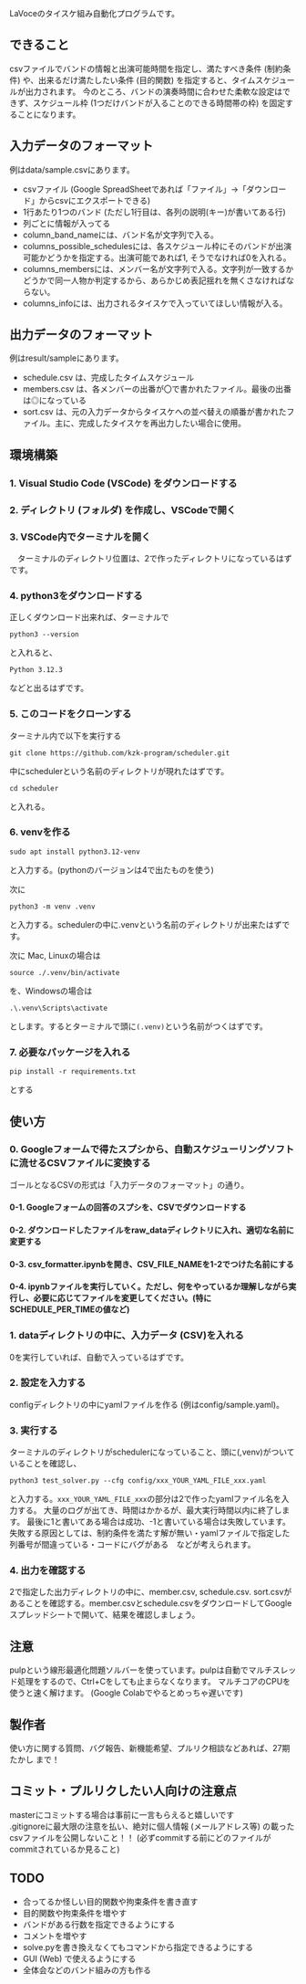 LaVoceのタイスケ組み自動化プログラムです。

## できること
csvファイルでバンドの情報と出演可能時間を指定し、満たすべき条件 (制約条件) や、出来るだけ満たしたい条件 (目的関数) を指定すると、タイムスケジュールが出力されます。
今のところ、バンドの演奏時間に合わせた柔軟な設定はできず、スケジュール枠 (1つだけバンドが入ることのできる時間帯の枠) を固定することになります。

## 入力データのフォーマット
例はdata/sample.csvにあります。
* csvファイル (Google SpreadSheetであれば「ファイル」->「ダウンロード」からcsvにエクスポートできる)
* 1行あたり1つのバンド (ただし1行目は、各列の説明(キー)が書いてある行)
* 列ごとに情報が入ってる
* column_band_nameには、バンド名が文字列で入る。
* columns_possible_schedulesには、各スケジュール枠にそのバンドが出演可能かどうかを指定する。出演可能であれば1, そうでなければ0を入れる。
* columns_membersには、メンバー名が文字列で入る。文字列が一致するかどうかで同一人物か判定するから、あらかじめ表記揺れを無くさなければならない。
* columns_infoには、出力されるタイスケで入っていてほしい情報が入る。

## 出力データのフォーマット
例はresult/sampleにあります。
* schedule.csv は、完成したタイムスケジュール
* members.csv は、各メンバーの出番が〇で書かれたファイル。最後の出番は◎になっている
* sort.csv は、元の入力データからタイスケへの並べ替えの順番が書かれたファイル。主に、完成したタイスケを再出力したい場合に使用。

## 環境構築
### 1. Visual Studio Code (VSCode) をダウンロードする
### 2. ディレクトリ (フォルダ) を作成し、VSCodeで開く
### 3. VSCode内でターミナルを開く
　ターミナルのディレクトリ位置は、2で作ったディレクトリになっているはずです。
### 4. python3をダウンロードする
正しくダウンロード出来れば、ターミナルで
```
python3 --version
```
と入れると、
```
Python 3.12.3
```
などと出るはずです。

### 5. このコードをクローンする
ターミナル内で以下を実行する

```
git clone https://github.com/kzk-program/scheduler.git
```

中にschedulerという名前のディレクトリが現れたはずです。

```
cd scheduler
```
と入れる。


### 6. venvを作る
```
sudo apt install python3.12-venv
```
と入力する。(pythonのバージョンは4で出たものを使う)

次に
```
python3 -m venv .venv
```
と入力する。schedulerの中に.venvという名前のディレクトリが出来たはずです。

次に
Mac, Linuxの場合は
```
source ./.venv/bin/activate
```
を、Windowsの場合は
```
.\.venv\Scripts\activate
```
とします。するとターミナルで頭に```(.venv)```という名前がつくはずです。


### 7. 必要なパッケージを入れる
```
pip install -r requirements.txt
```
とする




## 使い方
### 0. Googleフォームで得たスプシから、自動スケジューリングソフトに流せるCSVファイルに変換する
ゴールとなるCSVの形式は「入力データのフォーマット」の通り。

#### 0-1. Googleフォームの回答のスプシを、CSVでダウンロードする
#### 0-2. ダウンロードしたファイルをraw_dataディレクトリに入れ、適切な名前に変更する
#### 0-3. csv_formatter.ipynbを開き、CSV_FILE_NAMEを1-2でつけた名前にする
#### 0-4. ipynbファイルを実行していく。ただし、何をやっているか理解しながら実行し、必要に応じてファイルを変更してください。(特にSCHEDULE_PER_TIMEの値など)

### 1. dataディレクトリの中に、入力データ (CSV)を入れる
0を実行していれば、自動で入っているはずです。

### 2. 設定を入力する
configディレクトリの中にyamlファイルを作る (例はconfig/sample.yaml)。

### 3. 実行する
ターミナルのディレクトリがschedulerになっていること、頭に(,venv)がついていることを確認し、
```
python3 test_solver.py --cfg config/xxx_YOUR_YAML_FILE_xxx.yaml
```
と入力する。```xxx_YOUR_YAML_FILE_xxx```の部分は2で作ったyamlファイル名を入力する。
大量のログが出てき、時間はかかるが、最大実行時間以内に終了します。
最後に1と書いてある場合は成功、-1と書いている場合は失敗しています。
失敗する原因としては、制約条件を満たす解が無い・yamlファイルで指定した列番号が間違っている・コードにバグがある　などが考えられます。

### 4. 出力を確認する
2で指定した出力ディレクトリの中に、member.csv, schedule.csv. sort.csvがあることを確認する。member.csvとschedule.csvをダウンロードしてGoogleスプレッドシートで開いて、結果を確認しましょう。

## 注意
pulpという線形最適化問題ソルバーを使っています。pulpは自動でマルチスレッド処理をするので、Ctrl+Cをしても止まらなくなります。
マルチコアのCPUを使うと速く解けます。 (Google Colabでやるとめっちゃ遅いです)

## 製作者
使い方に関する質問、バグ報告、新機能希望、プルリク相談などあれば、27期 たかし まで！

## コミット・プルリクしたい人向けの注意点
masterにコミットする場合は事前に一言もらえると嬉しいです<br>
.gitignoreに最大限の注意を払い、絶対に個人情報 (メールアドレス等) の載ったcsvファイルを公開しないこと！！ (必ずcommitする前にどのファイルがcommitされているか見ること)

## TODO
* 合ってるか怪しい目的関数や拘束条件を書き直す
* 目的関数や拘束条件を増やす
* バンドがある行数を指定できるようにする
* コメントを増やす
* solve.pyを書き換えなくてもコマンドから指定できるようにする
* GUI (Web) で使えるようにする
* 全体会などのバンド組みの方も作る
